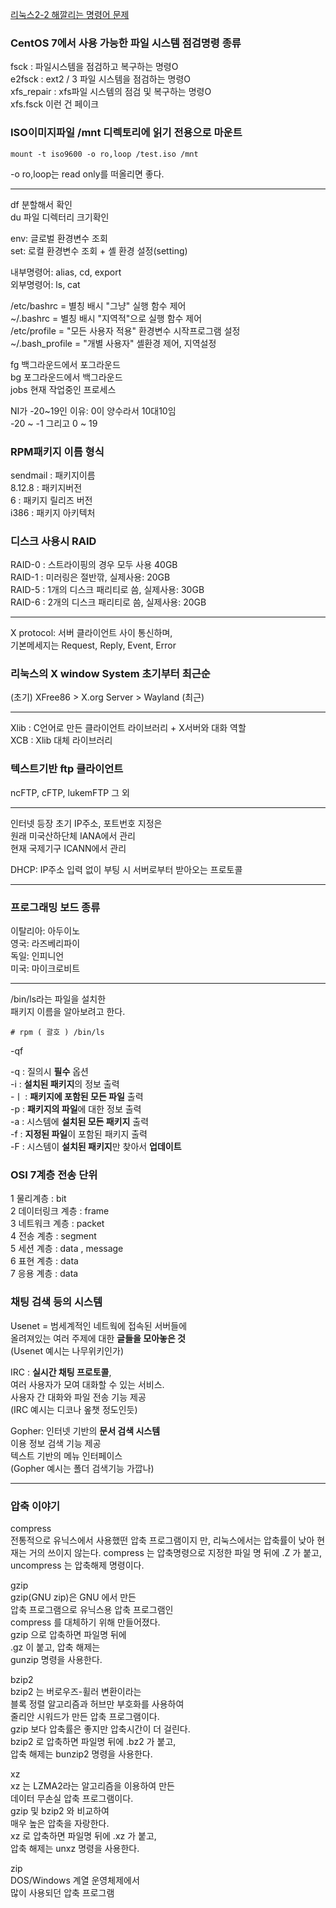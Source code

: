 [리눅스2-2 해깔리는 명령어 문제](https://leffept.tistory.com/277)  
  
### CentOS 7에서 사용 가능한 파일 시스템 점검명령 종류 
fsck : 파일시스템을 점검하고 복구하는 명령O  
e2fsck : ext2 / 3 파일 시스템을 점검하는 명령O  
xfs_repair : xfs파일 시스템의 점검 및 복구하는 명령O  
xfs.fsck 이런 건 페이크  
  
### ISO이미지파일 /mnt 디렉토리에 읽기 전용으로 마운트 
```
mount -t iso9600 -o ro,loop /test.iso /mnt  
```
-o ro,loop는 read only를 떠올리면 좋다.  
  
***
  
df 분할해서 확인  
du 파일 디렉터리 크기확인  
  
env: 글로벌 환경변수 조회  
set: 로컬 환경변수 조회 + 셸 환경 설정(setting)  
  
내부명령어: alias, cd, export  
외부명령어: ls, cat  
  
/etc/bashrc = 별칭 배시 "그냥" 실행 함수 제어  
~/.bashrc = 별칭 배시 "지역적"으로 실행 함수 제어  
/etc/profile = "모든 사용자 적용" 환경변수 시작프로그램 설정  
~/.bash_profile = "개별 사용자" 셸환경 제어, 지역설정  
  
fg 백그라운드에서 포그라운드  
bg 포그라운드에서 백그라운드  
jobs 현재 작업중인 프로세스  
  
NI가 -20~19인 이유: 0이 양수라서 10대10임  
-20 ~ -1 그리고 0 ~ 19  
  
### RPM패키지 이름 형식 
sendmail : 패키지이름  
8.12.8 : 패키지버전  
6 : 패키지 릴리즈 버전  
i386 : 패키지 아키텍처  
  
### 디스크 사용시 RAID
RAID-0 : 스트라이핑의 경우 모두 사용 40GB  
RAID-1 : 미러링은 절반깎, 실제사용: 20GB  
RAID-5 : 1개의 디스크 패리티로 씀, 실제사용: 30GB  
RAID-6 : 2개의 디스크 패리티로 씀, 실제사용: 20GB  
  
*** 
  
X protocol: 서버 클라이언트 사이 통신하며,  
기본메세지는 Request, Reply, Event, Error  
  
### 리눅스의 X window System 초기부터 최근순 
(초기) XFree86 > X.org Server > Wayland (최근)  
  
*** 
  
Xlib : C언어로 만든 클라이언트 라이브러리 + X서버와 대화 역할  
XCB : Xlib 대체 라이브러리  
  
### 텍스트기반 ftp 클라이언트 
ncFTP, cFTP, lukemFTP 그 외  
  
*** 
  
인터넷 등장 초기 IP주소, 포트번호 지정은  
원래 미국산하단체 IANA에서 관리  
현재 국제기구 ICANN에서 관리  
  
DHCP: IP주소 입력 없이 부팅 시 서버로부터 받아오는 프로토콜  
  
***
  
### 프로그래밍 보드 종류 
이탈리아: 아두이노  
영국: 라즈베리파이  
독일: 인피니언  
미국: 마이크로비트  

  ***
  
 /bin/ls라는 파일을 설치한  
 패키지 이름을 알아보려고 한다.  
 ```
# rpm ( 괄호 ) /bin/ls
```
-qf  

-q : 질의시 **필수** 옵션  
-i : **설치된 패키지**의 정보 출력  
-ㅣ : **패키지에 포함된 모든 파일** 출력  
-p : **패키지의 파일**에 대한 정보 출력  
-a : 시스템에 **설치된 모든 패키지** 출력  
-f : **지정된 파일**이 포함된 패키지 출력  
-F : 시스템이 **설치된 패키지**만 찾아서 **업데이트**  

### OSI 7계층 전송 단위

1 물리계층  : bit  
2 데이터링크 계층 : frame  
3 네트워크 계층 : packet  
4 전송 계층 : segment  
5 세션 계층 : data , message  
6 표현 계층 : data  
7 응용 계층 : data  
  
### 채팅 검색 등의 시스템 
Usenet = 범세계적인 네트웍에 접속된 서버들에  
올려져있는 여러 주제에 대한 **글들을 모아놓은 것**  
(Usenet 예시는 나무위키인가)  
  
IRC : **실시간 채팅 프로토콜**,    
여러 사용자가 모여 대화할 수 있는 서비스.  
사용자 간 대화와 파일 전송 기능 제공  
(IRC 예시는 디코나 옾챗 정도인듯)  
  
Gopher: 인터넷 기반의 **문서 검색 시스템**  
이용 정보 검색 기능 제공   
텍스트 기반의 메뉴 인터페이스  
(Gopher 예시는 폴더 검색기능 가깝나)  

***

### 압축 이야기 
compress  
전통적으로 유닉스에서 사용했떤 압축 프로그램이지   만, 리눅스에서는 압축률이 낮아 현재는 거의 쓰이지   않는다. compress 는 압축명령으로 지정한 파일  명 뒤에 .Z 가 붙고, uncompress 는 압축해제 명령이다.  
  
gzip  
gzip(GNU zip)은 GNU 에서 만든  
압축 프로그램으로 유닉스용 압축 프로그램인  
compress 를 대체하기 위해 만들어졌다.  
gzip 으로 압축하면 파일명 뒤에  
.gz 이 붙고, 압축 해제는  
gunzip 명령을 사용한다.  
  
bzip2  
bzip2 는 버로우즈-휠러 변환이라는  
블록 정렬 알고리즘과 허브만 부호화를 사용하여  
줄리안 시워드가 만든 압축 프로그램이다.  
gzip 보다 압축률은 좋지만 압축시간이 더 걸린다.  
bzip2 로 압축하면 파일명 뒤에 .bz2 가 붙고,  
압축 해제는 bunzip2 명령을 사용한다.  
  
xz  
xz 는 LZMA2라는 알고리즘을 이용하여 만든  
데이터 무손실 압축 프로그램이다.  
gzip 및 bzip2 와 비교하여  
매우 높은 압축을 자랑한다.  
xz 로 압축하면 파일명 뒤에 .xz 가 붙고,  
압축 해제는 unxz 명령을 사용한다.  
  
zip  
DOS/Windows 계열 운영체제에서  
많이 사용되던 압축 프로그램  


